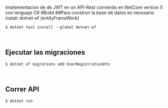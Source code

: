﻿Implementacion de de JWT en un API-Rest corriendo en NetCore version 5 con lenguaje C# 
#Build
##Para construir la base de datos es necesario instalr dotnet-ef (entityFrameWork)
<br>
```console
$ dotnet tool install --global dotnet-ef
```
<br>

## Ejecutar las migraciones

```console
$ dotnet ef migrations add UserRegistrationDto
```
<br>

## Correr API

```console
$ dotnet run
```
<br>
